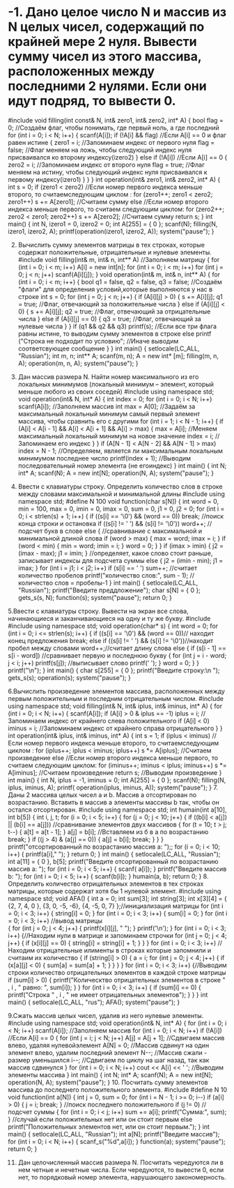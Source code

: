 # -1.	Дано целое число N и массив из N целых чисел, содержащий по крайней мере 2 нуля. Вывести сумму чисел из этого массива, расположенных между последними 2 нулями. Если они идут подряд, то вывести 0.
#include <iostream>
void filling(int const& N, int& zero1, int& zero2, int* A)
{
	bool flag = 0; //Создаём флаг, чтобы понимать, где первый ноль, а где последний
	for (int i = 0; i < N; i++)
	{
		scanf(A[i]);
		if (!A[i] && flag) //Если A[i] == 0 и флаг равен истине
		{
			zero1 = i; //Запоминаем индекс от первого нуля
			flag = false; //Флаг меняем на ложь, чтобы следующий индекс нуля присваивался ко второму индексу(izero2)
		}
		else if (!A[i]) //Если A[i] == 0
		{
			zero2 = i; //Запоминаем индекс от второго нуля
			flag = true; //Флаг меняем на истину, чтобы следующий индекс нуля присваивался к первому индексу(izero1)
		}
	}
}
int operation(int& zero1, int& zero2, int* A)
{
	int s = 0;
	if (zero1 < zero2) //Если номер первого индекса меньше второго, то считаемследующим циклом :
		for (zero1++; zero1 < zero2; zero1++)
			s += A[zero1]; //Считаем сумму
	else //Если номер второго индекса меньше первого, то считаем следующим циклом:
		for (zero2++; zero2 < zero1; zero2++)
			s += A[zero2]; //Считаем сумму
	return s;
}
int main()
{
	int N, izero1 = 0, izero2 = 0;
	int A[255] = { 0 };
	scanf(N);
	filling(N, izero1, izero2, A);
	printf(operation(izero1, izero2, A));
	system("pause");
}

2.	Вычислить сумму элементов матрицы в тех строках, которые содержат положительные, отрицательные и нулевые элементы.
#include <iostream>
void filling(int& m, int& n, int** A) //Заполняем матрицу
{
	for (int i = 0; i < m; i++)
		A[i] = new int[n];
	for (int i = 0; i < m; i++)
		for (int j = 0; j < n; j++)
			scanf(A[i][j]);
}
void operation(int& m, int& n, int** A)
{
	for (int i = 0; i < m; i++)
	{
		bool q1 = false, q2 = false, q3 = false; //Создаём "флаги" для определения условий,которые выполняются у нас в строке
			int s = 0;
		for (int j = 0; j < n; j++)
		{
			if (A[i][j] > 0)
			{
				s += A[i][j];
				q1 = true; //Флаг, отвечающий за положительные числа
			}
			else if (A[i][j] < 0)
			{
				s += A[i][j];
				q2 = true; //Флаг, отвечающий за отрицательные числа
			}
			else if (A[i][j] == 0)
			{
				q3 = true; //Флаг, отвечающий за нулевые числа
			}
		}
		if (q1 && q2 && q3) printf(s); //Если все три флага равны истине, то выводим сумму элементов в строке
		else printf ("Строка не подходит по условию"; //Иначе выводим соответсвующее сообщение
	}
}
int main()
{
	setlocale(LC_ALL, "Russian");
	int m, n;
	int** A;
	scanf(m, n);
	A = new int* [m];
	filling(m, n, A);
	operation(m, n, A);
	system("pause");
}

3.	Дан массив размера N. Найти номер максимального из его локальных минимумов (локальный минимум – элемент, который меньше любого из своих соседей)
#include <iostream>
using namespace std;
void operation(int& N, int* A)
{
	int index = 0;
	for (int i = 0; i < N; i++) scanf(A[i]); //Заполняем массив
	int max = A[0]; //Задаём за максимальный локальный минимум самый первый элемент массива, чтобы сравнить его с другими
		for (int i = 1; i < N - 1; i++)
		{
			if (A[i] < A[i - 1] && A[i] < A[i + 1] && A[i] > max)
			{
				max = A[i]; //Меняем максимальный локальный минимум на новое значение
				index = i; //Запоминаем его индекс
			}
		}
	if (A[N - 1] < A[N - 2] && A[N - 1] > max) index = N - 1; //Определяем, является ли максимальным локальным минимумом последнее число
		printf(index + 1); //Выводим последовательный номер элемента (не егоиндекс)
}
int main()
{
	int N;
	int* A;
	scanf(N);
	A = new int[N];
	operation(N, A);
	system("pause");
}


4. Ввести с клавиатуры строку. Определить количество слов в строке между словами максимальной и минимальной длины
#include <iostream>
using namespace std;
#define N 100
void function(char s[N])
{
	int word = 0, min = 100, max = 0, imin = 0, imax = 0, sum = 0, j1 = 0, j2 = 0;
	for (int i = 0; i < strlen(s) + 1; i++)
	{
		if ((s[i] == '\0') && (word == 0)) break; //поиск конца строки и остановка
		if ((s[i] != ' ') && (s[i] != '\0')) word++; //подсчет букв в слове
		else
		{ //сравнивание с максимальной и минимальной длиной слова
			if (word > max) { max = word; imax = i; }
			if (word < min) { min = word; imin = i; }
			word = 0;
		}
	}
	if (imax > imin) { j2 = (imax - max); j1 = imin; }
	//определяет, какое слово стоит раньше, записывает индексы для подсчета суммы
	else { j2 = (imin - min); j1 = imax; }
	for (int i = j1; i < j2; i++)
		if (s[i] == ' ') sum++; //считает количество пробелов
	printf("количество слов:", sum - 1); //количество слов = пробелы-1
}
int main()
{
	setlocale(LC_ALL, "Russian");
	printf("Введите преддложение");
	char s[N] = { 0 };
	gets_s(s, N);
	function(s);
	system("pause");
	return 0;
}

5.Ввести с клавиатуры строку. Вывести на экран все слова, начинающиеся и заканчивающиеся на одну и ту же букву.
#include <iostream>
#include <cstring>
using namespace std;
void operation(char* s)
{
    int word = 0;
    for (int i = 0; i <= strlen(s); i++)
    {
        if ((s[i] == '\0') && (word == 0))// находит конец предложения
            break;
        else if ((s[i] != ' ') && (s[i] != '\0'))//находит пробел между словами
            word++;//считает длину слова
        else
        {
            if (s[i - 1] == s[i - word]) //сравнивает первую и последнюю букву
            {
                for (int j = i - word; j < i; j++)
                    printf(s[j]); //выписывает слово
                printf(' ');
            }
            word = 0;
        }
    }
    printf("\n");
}
int main()
{
    char s[255] = { 0 };
    printf("Введите строку:\n ");
    gets_s(s);
    operation(s);
    system("pause");
}

6.Вычислить произведение элементов массива, расположенных между первым положительным и последним отрицательным числом.
#include <iostream>
using namespace std;
void filling(int& N, int& iplus, int& iminus, int* A)
{
	for (int i = 0; i < N; i++)
	{
		scanf(A[i]);
		if (A[i] > 0 & iplus == -1)
			iplus = i; //Запоминаем индекс от крайнего слева положительного
		if (A[i] < 0)
			iminus = i; //Запоминаем индекс от крайнего справа отрицательного
	}
}
int operation(int& iplus, int& iminus, int* A)
{
	int s = 1;
	if (iplus < iminus) //Если номер первого индекса меньше второго, то считаемследующим циклом :
	for (iplus++; iplus < iminus; iplus++)
		s *= A[iplus]; //Считаем произведение
	else //Если номер второго индекса меньше первого, то считаем следующим циклом:
		for (iminus++; iminus < iplus; iminus++)
			s *= A[iminus]; //Считаем произведение
	return s; //Выводим произведение
}
int main()
{
	int N, iplus = -1, iminus = 0;
	int A[255] = { 0 };
	scanf(N);
	filling(N, iplus, iminus, A);
	printf( operation(iplus, iminus, A));
	system("pause");
}
7. Даны 2 массива целых чисел a и b. Массив а отсортирован по возрастанию. Вставить в массив а элементы массивы b так, чтобы он остался отсортирован.
#include <iostream>
using namespace std;
int humain(int a[10], int b[5])
{
	int i, j, t;
	for (i = 0; i < 5; i++)
	{
		for (j = 0; j < 10; j++)
		{
			if ((b[i] < a[j]) || (b[i] == a[j])) //сравнивание элементов двух массивов
			{
				for (t = 10; t > j; t--) { a[t] = a[t - 1]; }
				a[j] = b[i]; //Вставляем из б в а по возрастанию
				break;
			}
			if ((j > 4) & (a[j] == 0)) { a[j] = b[i]; break; }
		}
	}
	printf("отсортированный по возрастанию массив a: ");;
	for (i = 0; i < 10; i++)
	{
		printf(a[i]," ");
	}
	return 0;
}
int main()
{
	setlocale(LC_ALL, "Russian");
	int a[11] = { 0 }, b[5];
	printf("Введите отсортированный по возрастанию массив a: ");
	for (int i = 0; i < 5; i++) { scanf( a[i]); }
	printf("Введите массив b: ");
	for (int i = 0; i < 5; i++) { scanf(b[i]); }
	humain(a, b);
	return 0;
}
8. Определить количество отрицательных элементов в тех строках матрицы, которые содержат хотя бы 1 нулевой элемент. 
#include <iostream>
using namespace std;
void AFA()
{
    int a = 0;
    int sum[3];
    int string[3];
    int x[3][4] = { {2, 7, 4, 0 },
                    {3, 0, -5, -6},
                    {4, -5, 0, 7} };//инициализация матрицы
    for (int i = 0; i < 3; i++)
    {
        string[i] = 0;
    }
    for (int i = 0; i < 3; i++)
    {
        sum[i] = 0;
    }
    for (int i = 0; i < 3; i++)   //вывод матрицы               
    {
        for (int j = 0; j < 4; j++)
        {
            printf(x[i][j], " ");
        }
        printf('\n');
    }
    for (int i = 0; i < 3; i++) {//Находим нули в матрице и запоминаем строчки
        for (int j = 0; j < 4; j++)
        {
            if (x[i][j] == 0)
            {
                string[i] = string[i] + 1;
            }
        }
    }
    for (int i = 0; i < 3; i++) //Находим отрицательные илименты в строках которые запомнили и считаим их количество
    {
        if (string[i] > 0)
        {
            a = i;
            for (int j = 0; j < 4; j++)
            {
                if (x[a][j] < 0)
                {
                    sum[a] = sum[a] + 1;
                }
            }
        }
    }
    for (int i = 0; i < 3; i++)
    {//Выводим строки количество отрицательных элементов в каждой строке матрицы
        if (sum[i] > 0)
        {
            printf("Колическтво отрицательных элементов в строке " , i , " равно: ", sum[i]);
        }
    }
    for (int i = 0; i < 3; i++)
    {
        if (sum[i] == 0)
        {
            printf("Строка " , i , " не имеет отрицательных элементов"); 
        }
    }
}
int main()
{
    setlocale(LC_ALL, "rus");
    AFA();
    system("pause");
}

9.Сжать массив целых чисел, удалив из него нулевые элементы.
#include <iostream>
using namespace std;
void operation(int& N, int* A)
{
	for (int i = 0; i < N; i++) scanf(A[i]); //Заполняем массив
	for (int i = 0; i < N; i++)
		if (!A[i]) //Если A[i] == 0
		{
			for (int j = i; j < N; j++) A[j] = A[j + 1]; //Сдвигаем массив влево, удаляя нулевойэлемент
				A[N] = 0; //Массив сдвинут на один элемент влево, удалим последний элемент
			N--; //Массив сжали - размер уменьшился
			i--; //Сдвигаем по циклу на шаг назад, так как массив сдвинулся
		}
	for (int i = 0; i < N; i++) cout << A[i] << ' '; //Выводим элементы массива
}
int main()
{
	int N;
	int* A;
	scanf(N);
	A = new int[N];
	operation(N, A);
	system("pause");
}
10. Посчитать сумму элементов массива до последнего положительного элемента.
#include <iostream>
#define N 10
void function(int a[N])
{
	int j = 0, sum = 0;
	for (int i = N - 1; i >= 0; i--)
		if (a[i] > 0) { j = i; break; } //поиск последнего положительного 
	if (j != 0) //подсчет суммы
	{
		for (int i = 0; i < j; i++)
			sum += a[i];
		printf("Сумма:", sum);
	} //случай если положительных нет или он стоит первым
	else printf("Положительных элементов нет, или он стоит первым.");
}
int main()
{
	setlocale(LC_ALL, "Russian");
	int a[N];
	printf("Введите массив");
	for (int i = 0; i < N; i++)
	{
		scanf_s("%d",a[i]);
	}
	function(a);
	system("pause");
	return 0;
}

11. Дан целочисленный массив размера N. Посчитать чередуются ли в нем четные и нечетные числа. Если чередуются, то вывести 0, если нет, то порядковый номер элемента, нарушающего закономерность.




